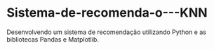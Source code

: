 # Sistema-de-recomenda-o---KNN
Desenvolvendo um sistema de recomendação utilizando Python e as bibliotecas Pandas e Matplotlib.
